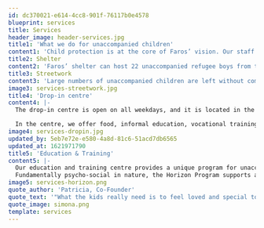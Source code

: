 ```yaml
---
id: dc370021-e614-4cc8-901f-76117b0e4578
blueprint: services
title: Services
header_image: header-services.jpg
title1: 'What we do for unaccompanied children'
content1: 'Child protection is at the core of Faros’ vision. Our staff is combing the streets of Athens seeking, supporting, and bringing unaccompanied refugee children to safety. Our drop-in centre is in the heart of the city and easily accessible. We provide a safe environment, hot meals, and psychosocial support to 100 boys and teenagers every week. Our shelter has also become home to 22 unaccompanied children. Children have access to legal services, education, and vocational training. But our vision goes even further. We strive to protect every child’s fundamental right to a childhood and equip them with the skills to face the future.'
title2: Shelter
content2: 'Faros’ shelter can host 22 unaccompanied refugee boys from the ages of 10 to 18. It is designed to be able to provide protection and immediately take in children from off the street. The shelter provides a temporary home to unaccompanied children, where the focus is to provide the best possible individual care to every child. Our approach is emphasized in our relationship with the children; we try to restore normality, guide them in critical life decisions, and enhance their curiosity and creativity through various activities.'
title3: Streetwork
content3: 'Large numbers of unaccompanied children are left without comprehensive protection and find themselves living on the streets or in informal arrangements such as squats or public parks. Our street work team, consisting of a psychologist, social worker, and a cultural mediator conduct outreach work to find unaccompanied children and provide them with support and inform them about the services offered in the drop-in centre.'
image3: services-streetwork.jpg
title4: 'Drop-in centre'
content4: |-
  The drop-in centre is open on all weekdays, and it is located in the centre of Athens, close to areas with many refugees. The purpose of the centre is to protect unaccompanied children and youth from harm, and to provide them with support and activities that will give them hope in their situation.

  In the centre, we offer food, informal education, vocational training, and recreational and sports activities. Our staff of social workers, psychologists, lawyers, and cultural mediators – as well as numerous volunteers – provides supportive and specialized care to each child.
image4: services-dropin.jpg
updated_by: 5eb7e72e-e580-4a8d-81c6-51acd7db6565
updated_at: 1621971790
title5: 'Education & Τraining'
content5: |-
  Our education and training centre provides a unique program for unaccompanied minors and refugee youth. We teach them a number of soft skills that can be used in all situations and the education component focuses specifically on finding creative solutions to the problems that the participant might be facing, or those around them.
  Fundamentally psycho-social in nature, the Horizon Program supports and equips participants to live full, whole lives – its purpose is to provide opportunities, raise self-esteem and empower young refugees to take an active part in society. The program is developed in partnership with Massachusetts Institute of Technology (MIT) D-Lab.
image5: services-horizon.png
quote_author: 'Patricia, Co-Founder'
quote_text: '"What the kids really need is to feel loved and special to have someone that can help them discover their worth and see their potential."'
quote_image: simona.png
template: services
---
```

